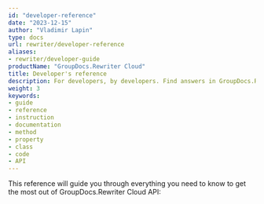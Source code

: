 ```yaml
---
id: "developer-reference"
date: "2023-12-15"
author: "Vladimir Lapin"
type: docs
url: rewriter/developer-reference
aliases:
- rewriter/developer-guide
productName: "GroupDocs.Rewriter Cloud"
title: Developer's reference
description: For developers, by developers. Find answers in GroupDocs.Rewriter Cloud developer's reference and start building your content processing applications.
weight: 3
keywords:
- guide
- reference
- instruction
- documentation
- method
- property
- class
- code
- API
---
```


This reference will guide you through everything you need to know to get the most out of GroupDocs.Rewriter Cloud API:
